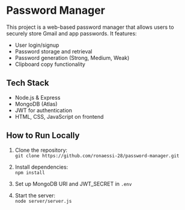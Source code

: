 # Password Manager

This project is a web-based password manager that allows users to securely store Gmail and app passwords. It features:

- User login/signup 
- Password storage and retrieval
- Password generation (Strong, Medium, Weak)  
- Clipboard copy functionality     

## Tech Stack
- Node.js & Express  
- MongoDB (Atlas)
- JWT for authentication
- HTML, CSS, JavaScript on frontend
 
## How to Run Locally
1. Clone the repository:  
   `git clone https://github.com/ronaessi-28/password-manager.git`

2. Install dependencies:  
   `npm install`

3. Set up MongoDB URI and JWT_SECRET in `.env`

4. Start the server:  
   `node server/server.js`
